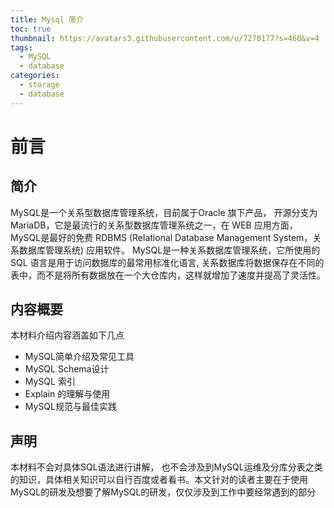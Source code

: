 ```yaml
---
title: Mysql 简介
toc: true
thumbnail: https://avatars3.githubusercontent.com/u/7270177?s=460&v=4
tags:
  - MySQL
  - database
categories:
  - storage
  - database
---
```


# 前言

## 简介
MySQL是一个关系型数据库管理系统，目前属于Oracle 旗下产品， 开源分支为MariaDB，它是最流行的关系型数据库管理系统之一，在 WEB 应用方面，MySQL是最好的免费 RDBMS (Relational Database Management System，关系数据库管理系统) 应用软件。
MySQL是一种关系数据库管理系统，它所使用的 SQL 语言是用于访问数据库的最常用标准化语言, 关系数据库将数据保存在不同的表中，而不是将所有数据放在一个大仓库内，这样就增加了速度并提高了灵活性。

## 内容概要
本材料介绍内容涵盖如下几点
- MySQL简单介绍及常见工具
- MySQL Schema设计
- MySQL 索引
- Explain 的理解与使用
- MySQL规范与最佳实践
## 声明
本材料不会对具体SQL语法进行讲解， 也不会涉及到MySQL运维及分库分表之类的知识，具体相关知识可以自行百度或者看书。本文针对的读者主要在于使用MySQL的研发及想要了解MySQL的研发，仅仅涉及到工作中要经常遇到的部分
